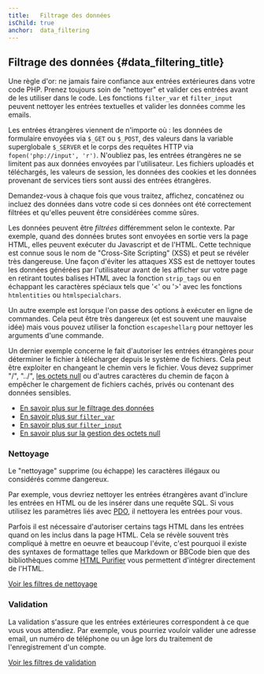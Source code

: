 ```yaml
---
title:   Filtrage des données
isChild: true
anchor:  data_filtering
---
```


## Filtrage des données {#data_filtering_title}

Une règle d'or: ne jamais faire confiance aux entrées extérieures dans votre code PHP. Prenez toujours soin de 
"nettoyer" et valider ces entrées avant de les utiliser dans le code. Les fonctions `filter_var` et `filter_input` 
peuvent nettoyer les entrées textuelles et valider les données comme les emails.

Les entrées étrangères viennent de n'importe où : les données de formulaire envoyées via `$_GET` ou `$_POST`, des valeurs 
dans la variable superglobale `$_SERVER` et le corps des requêtes HTTP via `fopen('php://input', 'r')`. N'oubliez pas, 
les entrées étrangères ne se limitent pas aux données envoyées par l'utilisateur. Les fichiers uploadés et téléchargés, 
les valeurs de session, les données des cookies et les données provenant de services tiers sont aussi des entrées 
étrangères.

Demandez-vous à chaque fois que vous traitez, affichez, concaténez ou incluez des données dans votre code si ces données 
ont été correctement filtrées et qu'elles peuvent être considérées comme sûres.

Les données peuvent être _filtrées_ différemment selon le contexte. Par exemple, quand des données brutes sont envoyées 
en sortie vers la page HTML, elles peuvent exécuter du Javascript et de l'HTML. Cette technique est connue sous le nom de 
"Cross-Site Scripting" (XSS) et peut se révéler très dangereuse. Une façon d'éviter les attaques XSS est de nettoyer 
toutes les données générées par l'utilisateur avant de les afficher sur votre page en retirant toutes balises HTML avec 
la fonction `strip_tags` ou en échappant les caractères spéciaux tels que '<' ou '>' avec les fonctions `htmlentities` ou 
`htmlspecialchars`.

Un autre exemple est lorsque l'on passe des options à exécuter en ligne de commandes. Cela peut être très dangereux 
(et est souvent une mauvaise idée) mais vous pouvez utiliser la fonction `escapeshellarg` pour nettoyer les arguments 
d'une commande.

Un dernier exemple concerne le fait d'autoriser les entrées étrangères pour déterminer le fichier à télécharger depuis 
le système de fichiers. Cela peut être exploiter en changeant le chemin vers le fichier. Vous devez supprimer 
"/", "../", [les octets null][6] ou d'autres caractères du chemin de façon à empêcher le chargement de fichiers 
cachés, privés ou contenant des données sensibles.

* [En savoir plus sur le filtrage des données][1]
* [En savoir plus sur `filter_var`][4]
* [En savoir plus sur `filter_input`][5]
* [En savoir plus sur la gestion des octets null][6]

### Nettoyage

Le "nettoyage" supprime (ou échappe) les caractères illégaux ou considérés comme dangereux.

Par exemple, vous devriez nettoyer les entrées étrangères avant d'inclure les entrées en HTML ou de les insérer 
dans une requête SQL. Si vous utilisez les paramètres liés avec [PDO](#bases_de_données), il nettoyera les entrées pour 
vous.

Parfois il est nécessaire d'autoriser certains tags HTML dans les entrées quand on les inclus dans la page HTML. Cela 
se révèle souvent très compliqué à mettre en oeuvre et beaucoup l'évite, c'est pourquoi il existe des syntaxes de 
formattage telles que Markdown or BBCode bien que des bibliothèques comme [HTML Purifier][html-purifier] vous permettent 
d'intégrer directement de l'HTML.

[Voir les filtres de nettoyage][2]

### Validation

La validation s'assure que les entrées extérieures correspondent à ce que vous vous attendiez. Par exemple, vous 
pourriez vouloir valider une adresse email, un numéro de téléphone ou un âge lors du traitement de l'enregistrement 
d'un compte.

[Voir les filtres de validation][3]

[1]: http://www.php.net/manual/fr/book.filter.php
[2]: http://www.php.net/manual/fr/filter.filters.sanitize.php
[3]: http://www.php.net/manual/fr/filter.filters.validate.php
[4]: http://php.net/manual/fr/function.filter-var.php
[5]: http://www.php.net/manual/fr/function.filter-input.php
[6]: http://php.net/manual/fr/security.filesystem.nullbytes.php
[html-purifier]: http://htmlpurifier.org/
